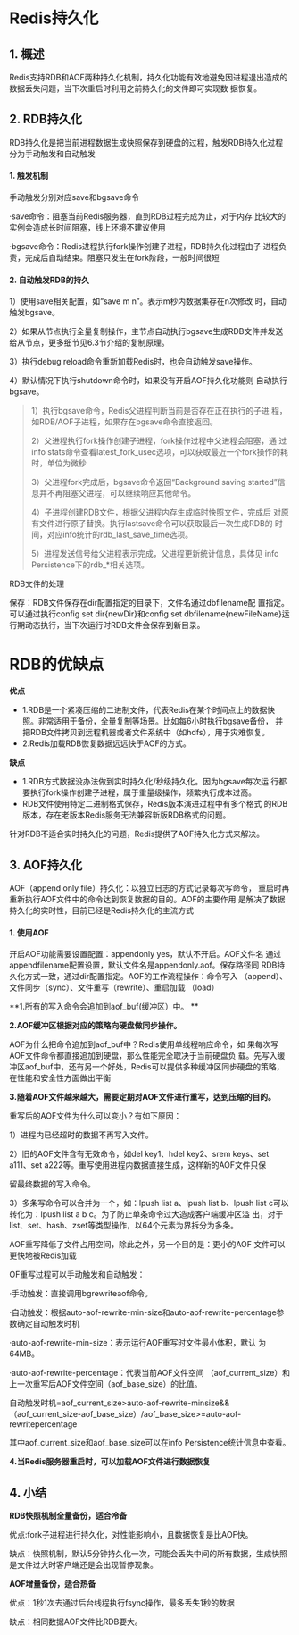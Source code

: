 # Redis持久化

## 1. 概述

 Redis支持RDB和AOF两种持久化机制，持久化功能有效地避免因进程退出造成的数据丢失问题，当下次重启时利用之前持久化的文件即可实现数 据恢复。

## 2. RDB持久化

 RDB持久化是把当前进程数据生成快照保存到硬盘的过程，触发RDB持久化过程分为手动触发和自动触发 

#### 1. 触发机制

手动触发分别对应save和bgsave命令

·save命令：阻塞当前Redis服务器，直到RDB过程完成为止，对于内存 比较大的实例会造成长时间阻塞，线上环境不建议使用

·bgsave命令：Redis进程执行fork操作创建子进程，RDB持久化过程由子 进程负责，完成后自动结束。阻塞只发生在fork阶段，一般时间很短

#### 2. 自动触发RDB的持久

1）使用save相关配置，如“save m n”。表示m秒内数据集存在n次修改 时，自动触发bgsave。

2）如果从节点执行全量复制操作，主节点自动执行bgsave生成RDB文件并发送给从节点，更多细节见6.3节介绍的复制原理。

3）执行debug reload命令重新加载Redis时，也会自动触发save操作。

4）默认情况下执行shutdown命令时，如果没有开启AOF持久化功能则 自动执行bgsave。

> 1）执行bgsave命令，Redis父进程判断当前是否存在正在执行的子进 程，如RDB/AOF子进程，如果存在bgsave命令直接返回。
>
> 2）父进程执行fork操作创建子进程，fork操作过程中父进程会阻塞，通 过info stats命令查看latest_fork_usec选项，可以获取最近一个fork操作的耗时，单位为微秒
>
> 3）父进程fork完成后，bgsave命令返回“Background saving started”信息并不再阻塞父进程，可以继续响应其他命令。
>
> 4）子进程创建RDB文件，根据父进程内存生成临时快照文件，完成后 对原有文件进行原子替换。执行lastsave命令可以获取最后一次生成RDB的 时间，对应info统计的rdb_last_save_time选项。
>
> 5）进程发送信号给父进程表示完成，父进程更新统计信息，具体见 info Persistence下的rdb_*相关选项。

RDB文件的处理

保存：RDB文件保存在dir配置指定的目录下，文件名通过dbfilename配 置指定。可以通过执行config set dir{newDir}和config set dbfilename{newFileName}运行期动态执行，当下次运行时RDB文件会保存到新目录。

# RDB的优缺点  

**优点**

* 1.RDB是一个紧凑压缩的二进制文件，代表Redis在某个时间点上的数据快照。非常适用于备份，全量复制等场景。比如每6小时执行bgsave备份， 并把RDB文件拷贝到远程机器或者文件系统中（如hdfs），用于灾难恢复。
* 2.Redis加载RDB恢复数据远远快于AOF的方式。

**缺点**

* 1.RDB方式数据没办法做到实时持久化/秒级持久化。因为bgsave每次运 行都要执行fork操作创建子进程，属于重量级操作，频繁执行成本过高。
* RDB文件使用特定二进制格式保存，Redis版本演进过程中有多个格式 的RDB版本，存在老版本Redis服务无法兼容新版RDB格式的问题。



针对RDB不适合实时持久化的问题，Redis提供了AOF持久化方式来解决。



## 3. AOF持久化

AOF（append only file）持久化：以独立日志的方式记录每次写命令， 重启时再重新执行AOF文件中的命令达到恢复数据的目的。AOF的主要作用 是解决了数据持久化的实时性，目前已经是Redis持久化的主流方式

#### 1. 使用AOF

开启AOF功能需要设置配置：appendonly yes，默认不开启。AOF文件名 通过appendfilename配置设置，默认文件名是appendonly.aof。保存路径同 RDB持久化方式一致，通过dir配置指定。AOF的工作流程操作：命令写入 （append）、文件同步（sync）、文件重写（rewrite）、重启加载 （load）

**1.所有的写入命令会追加到aof_buf(缓冲区）中。  **

**2.AOF缓冲区根据对应的策略向硬盘做同步操作。**

AOF为什么把命令追加到aof_buf中？Redis使用单线程响应命令，如 果每次写AOF文件命令都直接追加到硬盘，那么性能完全取决于当前硬盘负 载。先写入缓冲区aof_buf中，还有另一个好处，Redis可以提供多种缓冲区同步硬盘的策略，在性能和安全性方面做出平衡

**3.随着AOF文件越来越大，需要定期对AOF文件进行重写，达到压缩的目的。**

重写后的AOF文件为什么可以变小？有如下原因：

1）进程内已经超时的数据不再写入文件。

2）旧的AOF文件含有无效命令，如del key1、hdel key2、srem keys、set a111、set a222等。重写使用进程内数据直接生成，这样新的AOF文件只保

留最终数据的写入命令。

3）多条写命令可以合并为一个，如：lpush list a、lpush list b、lpush list c可以转化为：lpush list a b c。为了防止单条命令过大造成客户端缓冲区溢 出，对于list、set、hash、zset等类型操作，以64个元素为界拆分为多条。

AOF重写降低了文件占用空间，除此之外，另一个目的是：更小的AOF 文件可以更快地被Redis加载

OF重写过程可以手动触发和自动触发：

·手动触发：直接调用bgrewriteaof命令。

·自动触发：根据auto-aof-rewrite-min-size和auto-aof-rewrite-percentage参数确定自动触发时机

·auto-aof-rewrite-min-size：表示运行AOF重写时文件最小体积，默认 为64MB。

·auto-aof-rewrite-percentage：代表当前AOF文件空间 （aof_current_size）和上一次重写后AOF文件空间（aof_base_size）的比值。

自动触发时机=aof_current_size>auto-aof-rewrite-minsize&&（aof_current_size-aof_base_size）/aof_base_size>=auto-aof-rewritepercentage

其中aof_current_size和aof_base_size可以在info Persistence统计信息中查看。

**4.当Redis服务器重启时，可以加载AOF文件进行数据恢复**

## 4. 小结

**RDB快照机制全量备份，适合冷备**

优点:fork子进程进行持久化，对性能影响小，且数据恢复是比AOF快。

缺点：快照机制，默认5分钟持久化一次，可能会丢失中间的所有数据，生成快照是文件过大时客户端还是会出现暂停现象。

**AOF增量备份，适合热备**

优点：1秒1次去通过后台线程执行fsync操作，最多丢失1秒的数据

缺点：相同数据AOF文件比RDB要大。